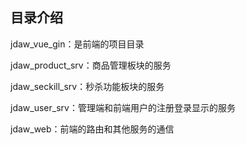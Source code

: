 ## 目录介绍

jdaw_vue_gin：是前端的项目目录

jdaw_product_srv：商品管理板块的服务

jdaw_seckill_srv：秒杀功能板块的服务

jdaw_user_srv：管理端和前端用户的注册登录显示的服务

jdaw_web：前端的路由和其他服务的通信



